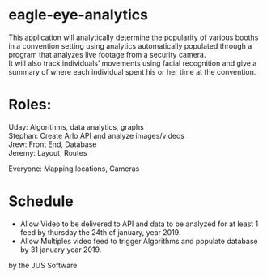 # eagle-eye-analytics

  This application will analytically determine the popularity of various booths in a convention setting using analytics automatically populated through a program that analyzes live footage from a security camera.   
  It will also track individuals’ movements using facial recognition and give a summary of where each individual spent his or her time at the convention.

# Roles: 

Uday: Algorithms, data analytics, graphs  
Stephan: Create Arlo API and analyze images/videos  
Jrew: Front End, Database  
Jeremy: Layout, Routes  

Everyone: Mapping locations, Cameras  

# Schedule  
* Allow Video to be delivered to API and data to be analyzed for at least 1 feed by thursday the 24th of january, year 2019.  
* Allow Multiples video feed to trigger Algorithms and populate database by 31 january year 2019.  





by the JUS Software
